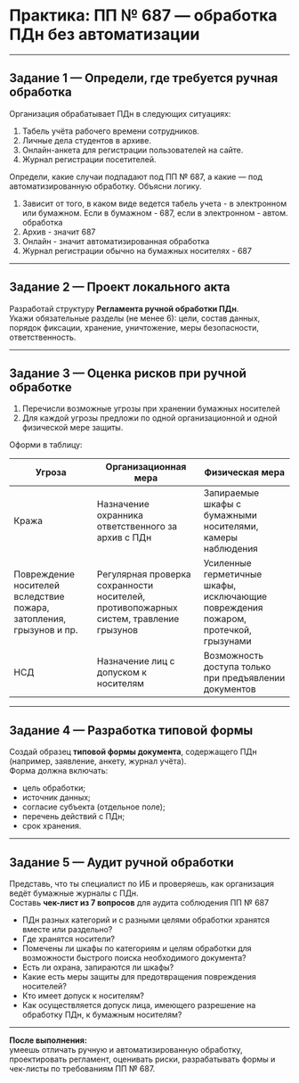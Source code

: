 # Практика: ПП № 687 — обработка ПДн без автоматизации

---

## Задание 1 — Определи, где требуется ручная обработка
Организация обрабатывает ПДн в следующих ситуациях:  
1. Табель учёта рабочего времени сотрудников.  
2. Личные дела студентов в архиве.  
3. Онлайн-анкета для регистрации пользователей на сайте.  
4. Журнал регистрации посетителей.  

Определи, какие случаи подпадают под ПП № 687, а какие — под автоматизированную обработку. Объясни логику.

1) Зависит от того, в каком виде ведется табель учета - в электронном или бумажном. Если в бумажном - 687, если в электронном - автом. обработка
2) Архив - значит 687
3) Онлайн - значит автоматизированная обработка
4) Журнал регистрации обычно на бумажных носителях - 687

---

## Задание 2 — Проект локального акта
Разработай структуру **Регламента ручной обработки ПДн**.  
Укажи обязательные разделы (не менее 6): цели, состав данных, порядок фиксации, хранение, уничтожение, меры безопасности, ответственность.

---

## Задание 3 — Оценка рисков при ручной обработке
1. Перечисли возможные угрозы при хранении бумажных носителей  
2. Для каждой угрозы предложи по одной организационной и одной физической мере защиты.

Оформи в таблицу:

| Угроза | Организационная мера | Физическая мера |
|---------|----------------------|-----------------|
| Кража | Назначение охранника ответственного за архив с ПДн | Запираемые шкафы с бумажными носителями, камеры наблюдения |
| Повреждение носителей вследствие пожара, затопления, грызунов и пр. | Регулярная проверка сохранности носителей, противопожарных систем, травление грызунов | Усиленные герметичные шкафы, исключающие повреждения пожаром, протечкой, грызунами |
| НСД | Назначение лиц с допуском к носителям | Возможность доступа только при предъявлении документов |

---

## Задание 4 — Разработка типовой формы
Создай образец **типовой формы документа**, содержащего ПДн (например, заявление, анкету, журнал учёта).  
Форма должна включать:  
- цель обработки;  
- источник данных;  
- согласие субъекта (отдельное поле);  
- перечень действий с ПДн;  
- срок хранения.  

---

## Задание 5 — Аудит ручной обработки
Представь, что ты специалист по ИБ и проверяешь, как организация ведёт бумажные журналы с ПДн.  
Составь **чек-лист из 7 вопросов** для аудита соблюдения ПП № 687  

- ПДн разных категорий и с разными целями обработки хранятся вместе или раздельно?
- Где хранятся носители?
- Помечены ли шкафы по категориям и целям обработки для возможности быстрого поиска необходимого документа?
- Есть ли охрана, запираются ли шкафы?
- Какие есть меры защиты для предотвращения повреждения носителей?
- Кто имеет допуск к носителям?
- Как осуществляется допуск лица, имеющего разрешение на обработку ПДн, к бумажным носителям?

---

**После выполнения:**  
умеешь отличать ручную и автоматизированную обработку, проектировать регламент, оценивать риски, разрабатывать формы и чек-листы по требованиям ПП № 687.
